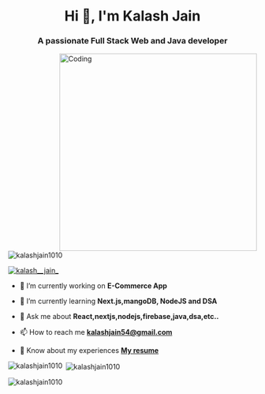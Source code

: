 <h1 align="center">Hi 👋, I'm Kalash Jain</h1>
<h3 align="center">A passionate Full Stack Web and Java developer</h3>
<img align="right" alt="Coding" width="400" src="https://user-images.githubusercontent.com/59527753/96024346-39dfe580-0e71-11eb-8a8a-cbaf92f7659e.gif"/>

<p align="left"> <img src="https://komarev.com/ghpvc/?username=kalashjain1010&label=Profile%20views&color=0e75b6&style=flat" alt="kalashjain1010" /> </p>

<p align="left"> <a href="https://twitter.com/kalash__jain_" target="blank"><img src="https://img.shields.io/twitter/follow/kalash__jain_?logo=twitter&style=for-the-badge" alt="kalash__jain_" /></a> </p>

- 🔭 I’m currently working on **E-Commerce App**

- 🌱 I’m currently learning **Next.js,mangoDB, NodeJS and DSA**

- 💬 Ask me about **React,nextjs,nodejs,firebase,java,dsa,etc..**

- 📫 How to reach me **kalashjain54@gmail.com**

- 📄 Know about my experiences **[My resume](https://drive.google.com/file/d/1qp11kHft0dFTXx4_MbGPxIyN7ku4ScnK/view?usp=drive_link)**



<p><img align="left" src="https://github-readme-stats.vercel.app/api/top-langs?username=kalashjain1010&show_icons=true&locale=en&layout=compact" alt="kalashjain1010" /></p>

<p>&nbsp;<img align="center" src="https://github-readme-stats.vercel.app/api?username=kalashjain1010&show_icons=true&locale=en" alt="kalashjain1010" /></p>

<p><img align="center" src="https://github-readme-streak-stats.herokuapp.com/?user=kalashjain1010&" alt="kalashjain1010" /></p>
